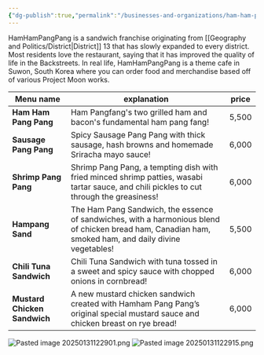 ```yaml
---
{"dg-publish":true,"permalink":"/businesses-and-organizations/ham-ham-pang-pang/"}
---
```


HamHamPangPang is a sandwich franchise originating from [[Geography and Politics/District\|District]] 13 that has slowly expanded to every district. Most residents love the restaurant, saying that it has improved the quality of life in the Backstreets. In real life, HamHamPangPang is a theme cafe in Suwon, South Korea where you can order food and merchandise based off of various Project Moon works.

| **Menu name**                | **explanation**                                                                                                                                        | **price** |
| ---------------------------- | ------------------------------------------------------------------------------------------------------------------------------------------------------ | --------- |
| **Ham Ham Pang Pang**        | Ham Pangfang's two grilled ham and bacon's fundamental ham pang fang!                                                                                  | 5,500     |
| **Sausage Pang Pang**        | Spicy Sausage Pang Pang with thick sausage, hash browns and homemade Sriracha mayo sauce!                                                              | 6,000     |
| **Shrimp Pang Pang**         | Shrimp Pang Pang, a tempting dish with fried minced shrimp patties, wasabi tartar sauce, and chili pickles to cut through the greasiness!              | 6,000     |
| **Hampang Sand**             | The Ham Pang Sandwich, the essence of sandwiches, with a harmonious blend of chicken bread ham, Canadian ham, smoked ham, and daily divine vegetables! | 5,500     |
| **Chili Tuna Sandwich**      | Chili Tuna Sandwich with tuna tossed in a sweet and spicy sauce with chopped onions in cornbread!                                                      | 6,000     |
| **Mustard Chicken Sandwich** | A new mustard chicken sandwich created with Hamham Pang Pang’s original special mustard sauce and chicken breast on rye bread!                         | 6,000     |
![Pasted image 20250131122901.png](/img/user/Pasted%20image%2020250131122901.png)
![Pasted image 20250131122915.png](/img/user/Pasted%20image%2020250131122915.png)
